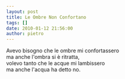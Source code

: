 ```yaml
---
layout: post
title: Le Ombre Non Confortano
tags: []
date: 2010-01-12 21:56:00
author: pietro
---
```

Avevo bisogno che le ombre mi confortassero<br/>ma anche l'ombra si è ritratta,<br/>volevo tanto che le acque mi lambissero<br/>ma anche l'acqua ha detto no.
